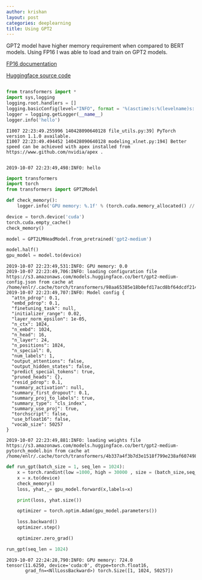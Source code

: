 ```yaml
---
author: krishan
layout: post
categories: deeplearning
title: Using GPT2
---
```


GPT2 model have higher memory requirement when compared to BERT models. Using FP16 I was able to load and train on GPT2 models.

[FP16 documentation](https://devblogs.nvidia.com/apex-pytorch-easy-mixed-precision-training/)


[Huggingface source code ](https://github.com/huggingface/transformers/blob/8fcc6507ce9d0922ddb60f4a31d4b9a839de1270/transformers/modeling_gpt2.py#L468)


```python

from transformers import *
import sys,logging
logging.root.handlers = []
logging.basicConfig(level="INFO", format = '%(asctime)s:%(levelname)s: %(message)s' ,stream = sys.stdout)
logger = logging.getLogger(__name__)
logger.info('hello')
```

    I1007 22:23:49.255996 140428090640128 file_utils.py:39] PyTorch version 1.1.0 available.
    I1007 22:23:49.494452 140428090640128 modeling_xlnet.py:194] Better speed can be achieved with apex installed from https://www.github.com/nvidia/apex .


    2019-10-07 22:23:49,498:INFO: hello



```python
import transformers
import torch
from transformers import GPT2Model

def check_memory():
    logger.info('GPU memory: %.1f' % (torch.cuda.memory_allocated() // 1024 ** 2))
```


```python
device = torch.device('cuda')
torch.cuda.empty_cache()
check_memory()

model = GPT2LMHeadModel.from_pretrained('gpt2-medium')

model.half()
gpu_model = model.to(device)

```

    2019-10-07 22:23:49,531:INFO: GPU memory: 0.0
    2019-10-07 22:23:49,706:INFO: loading configuration file https://s3.amazonaws.com/models.huggingface.co/bert/gpt2-medium-config.json from cache at /home/enlr/.cache/torch/transformers/98aa65385e18b0efd17acd8bf64dcdf21406bb0c99c801c2d3c9f6bfd1f48f29.5f9150c569dadadaa1e66830d29254aa5cf43f8ccd76dc0c81e0102c67032367
    2019-10-07 22:23:49,707:INFO: Model config {
      "attn_pdrop": 0.1,
      "embd_pdrop": 0.1,
      "finetuning_task": null,
      "initializer_range": 0.02,
      "layer_norm_epsilon": 1e-05,
      "n_ctx": 1024,
      "n_embd": 1024,
      "n_head": 16,
      "n_layer": 24,
      "n_positions": 1024,
      "n_special": 0,
      "num_labels": 1,
      "output_attentions": false,
      "output_hidden_states": false,
      "predict_special_tokens": true,
      "pruned_heads": {},
      "resid_pdrop": 0.1,
      "summary_activation": null,
      "summary_first_dropout": 0.1,
      "summary_proj_to_labels": true,
      "summary_type": "cls_index",
      "summary_use_proj": true,
      "torchscript": false,
      "use_bfloat16": false,
      "vocab_size": 50257
    }
    
    2019-10-07 22:23:49,881:INFO: loading weights file https://s3.amazonaws.com/models.huggingface.co/bert/gpt2-medium-pytorch_model.bin from cache at /home/enlr/.cache/torch/transformers/4b337a4f3b7d3e1518f799e238af607498c02938a3390152aaec7d4dabca5a02.8769029be4f66a5ae1055eefdd1d11621b901d510654266b8681719fff492d6e



```python
def run_gpt(batch_size = 1, seq_len = 1024):
    x = torch.randint(low =1000, high = 30000 , size = (batch_size,seq_len))
    x = x.to(device)
    check_memory()
    loss, yhat,_= gpu_model.forward(x,labels=x)

    print(loss, yhat.size())

    optimizer = torch.optim.Adam(gpu_model.parameters())

    loss.backward()
    optimizer.step()

    optimizer.zero_grad()
```


```python
run_gpt(seq_len = 1024)
```

    2019-10-07 22:24:28,790:INFO: GPU memory: 724.0
    tensor(11.6250, device='cuda:0', dtype=torch.float16,
           grad_fn=<NllLossBackward>) torch.Size([1, 1024, 50257])

